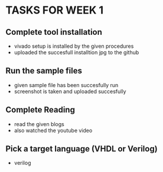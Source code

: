 # TASKS FOR WEEK 1
## Complete tool installation
- vivado setup is installed by the given procedures
- uploaded the succesfull installtion jpg to the github
## Run the sample files
- given sample file has been succesfully run
- screenshot is taken and uploaded succesfully
## Complete Reading
- read the given blogs
- also watched the youtube video 
## Pick a target language (VHDL or Verilog)
- verilog
